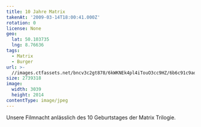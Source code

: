 ```yaml
---
title: 10 Jahre Matrix
takenAt: '2009-03-14T18:00:41.000Z'
rotation: 0
license: None
geo:
  lat: 50.103735
  lng: 8.76636
tags:
  - Matrix
  - Burger
url: >-
  //images.ctfassets.net/bncv3c2gt878/6kWKNEk4pl4iTouO3cc9HZ/6b6c91c9adaa4be55f68a2ec06f6b3c3/10-jahre-matrix_4355650513_o
size: 2739318
image:
  width: 3039
  height: 2014
contentType: image/jpeg
---
```


Unsere Filmnacht anlässlich des 10 Geburtstages der Matrix Trilogie.